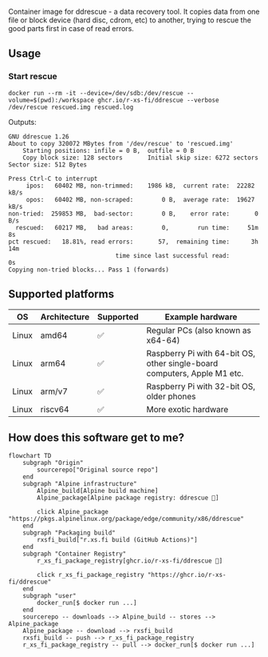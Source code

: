 Container image for ddrescue - a data recovery tool. It copies data from one file or block device (hard disc, cdrom, etc) to another, trying to rescue the good parts first in case of read errors.

## Usage

### Start rescue

```shell
docker run --rm -it --device=/dev/sdb:/dev/rescue --volume=$(pwd):/workspace ghcr.io/r-xs-fi/ddrescue --verbose /dev/rescue rescued.img rescued.log
```

Outputs:
```console
GNU ddrescue 1.26
About to copy 320072 MBytes from '/dev/rescue' to 'rescued.img'
    Starting positions: infile = 0 B,  outfile = 0 B
    Copy block size: 128 sectors       Initial skip size: 6272 sectors
Sector size: 512 Bytes

Press Ctrl-C to interrupt
     ipos:   60402 MB, non-trimmed:    1986 kB,  current rate:  22282 kB/s
     opos:   60402 MB, non-scraped:        0 B,  average rate:  19627 kB/s
non-tried:  259853 MB,  bad-sector:        0 B,    error rate:       0 B/s
  rescued:   60217 MB,   bad areas:        0,        run time:     51m  8s
pct rescued:   18.81%, read errors:       57,  remaining time:      3h 14m
                              time since last successful read:          0s
Copying non-tried blocks... Pass 1 (forwards)
```

## Supported platforms


| OS    | Architecture  | Supported | Example hardware |
|-------|---------------|-----------|-------------|
| Linux | amd64 | ✅       | Regular PCs (also known as x64-64) |
| Linux | arm64 | ✅       | Raspberry Pi with 64-bit OS, other single-board computers, Apple M1 etc. |
| Linux | arm/v7 | ✅       | Raspberry Pi with 32-bit OS, older phones |
| Linux | riscv64 | ✅       | More exotic hardware |

## How does this software get to me?

```mermaid
flowchart TD
    subgraph "Origin"
        sourcerepo["Original source repo"]
    end
    subgraph "Alpine infrastructure"
        Alpine_build[Alpine build machine]
        Alpine_package[Alpine package registry: ddrescue 🔗]

        click Alpine_package "https://pkgs.alpinelinux.org/package/edge/community/x86/ddrescue"
    end
    subgraph "Packaging build"
        rxsfi_build["r.xs.fi build (GitHub Actions)"]
    end
    subgraph "Container Registry"
        r_xs_fi_package_registry[ghcr.io/r-xs-fi/ddrescue 🔗]

        click r_xs_fi_package_registry "https://ghcr.io/r-xs-fi/ddrescue"
    end
    subgraph "user"
        docker_run[$ docker run ...]
    end
    sourcerepo -- downloads --> Alpine_build -- stores --> Alpine_package
    Alpine_package -- download --> rxsfi_build
    rxsfi_build -- push --> r_xs_fi_package_registry
    r_xs_fi_package_registry -- pull --> docker_run[$ docker run ...]

```
